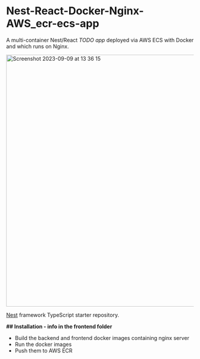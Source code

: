# Nest-React-Docker-Nginx-AWS_ecr-ecs-app
A multi-container Nest/React _TODO app_ deployed via AWS ECS with Docker and which runs on Nginx.

<img width="678" alt="Screenshot 2023-09-09 at 13 36 15" src="https://github.com/VladC24/Nest-Docker-Nginx-AWS_ecr-ecs-app/assets/36422289/cce1bdb4-1a37-47d8-a982-fa04eb9425f8">

[Nest](https://github.com/nestjs/nest) framework TypeScript starter repository.

**## Installation - info in the frontend folder**

- Build the backend and frontend docker images containing nginx server
- Run the docker images
- Push them to AWS ECR


